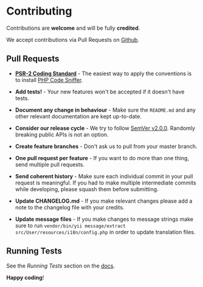 # Contributing

Contributions are **welcome** and will be fully **credited**.

We accept contributions via Pull Requests on [Github](https://github.com/2amigos/yii2-usuario).


## Pull Requests

- **[PSR-2 Coding Standard](https://github.com/php-fig/fig-standards/blob/master/accepted/PSR-2-coding-style-guide.md)** - The easiest way to apply the conventions is to install [PHP Code Sniffer](http://pear.php.net/package/PHP_CodeSniffer).

- **Add tests!** - Your new features won't be accepted if it doesn't have tests.

- **Document any change in behaviour** - Make sure the `README.md` and any other relevant documentation are kept up-to-date.

- **Consider our release cycle** - We try to follow [SemVer v2.0.0](http://semver.org/). Randomly breaking public APIs is not an option.

- **Create feature branches** - Don't ask us to pull from your master branch.

- **One pull request per feature** - If you want to do more than one thing, send multiple pull requests.

- **Send coherent history** - Make sure each individual commit in your pull request is meaningful. If you had to make multiple intermediate commits while developing, please squash them before submitting.

- **Update CHANGELOG.md** - If you make relevant changes please add a note to the changelog file with your credits.

- **Update message files** - If you make changes to message strings make sure to run `vendor/bin/yii message/extract src/User/resources/i18n/config.php` in order to update translation files.


## Running Tests

See the *Running Tests* section on the [docs](http://yii2-usuario.readthedocs.io/en/latest/contributing/clean-code/).


**Happy coding**!

